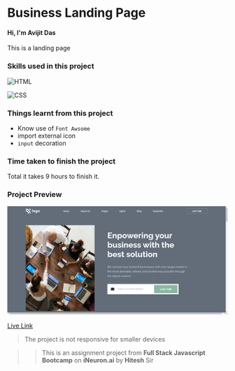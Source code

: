 # Business Landing Page

#### Hi, I'm Avijit Das

This is a landing page

### Skills used in this project

 ![HTML](https://img.shields.io/badge/HTML5-E34F26?style=for-the-badge&logo=html5&logoColor=white)
 
 ![CSS](https://img.shields.io/badge/CSS3-1572B6?style=for-the-badge&logo=css3&logoColor=white)
 
 ### Things learnt from this project
 - Know use of `Font Awsome`
 - import external icon
 - `input` decoration
     
### Time taken to finish the project

Total it takes 9 hours to finish it.

### Project Preview

![](https://raw.githubusercontent.com/Avijit826/html-css-portfolio/main/Images/projects/project12.png)

[Live Link](https://avifrproject12.netlify.app)

> The project is not responsive for smaller devices

>> This is an assignment project from **Full Stack Javascript Bootcamp** on **iNeuron.ai** by **Hitesh** Sir
